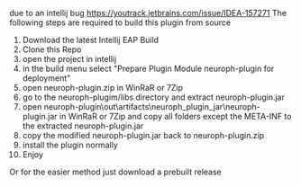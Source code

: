 due to an intellij bug https://youtrack.jetbrains.com/issue/IDEA-157271 The following steps are required to build this plugin from source

1. Download the latest Intellij EAP Build
2. Clone this Repo
3. open the project in intellij
4. in the build menu select "Prepare Plugin Module neuroph-plugin for deployment"
5. open neuroph-plugin.zip in WinRaR or 7Zip
6. go to the neuroph-plugim/libs directory and extract neuroph-plugin.jar
7. open neuroph-plugin\out\artifacts\neuroph_plugin_jar\neuroph-plugin.jar in WinRaR or 7Zip and copy all folders except the META-INF to the extracted neuroph-plugin.jar
8. copy the modified neuroph-plugin.jar back to neuroph-plugin.zip
9. install the plugin normally
10. Enjoy

Or for the easier method just download a prebuilt release

